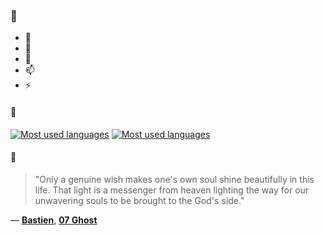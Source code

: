 ### 👋

- 🔭
- 🌱
- 💬
- 📫
- ⚡

#### 🧏

[![Most used languages](https://github-readme-stats-aynah.vercel.app/api/top-langs/?username=aynh&theme=solarized-dark&langs_count=6&layout=compact&hide_title=true)](https://github.com/anuraghazra/github-readme-stats#gh-dark-mode-only)
[![Most used languages](https://github-readme-stats-aynah.vercel.app/api/top-langs/?username=aynh&theme=solarized-light&langs_count=6&layout=compact&hide_title=true)](https://github.com/anuraghazra/github-readme-stats#gh-light-mode-only)

#### 💬

> "Only a genuine wish makes one's own soul shine beautifully in this life. That light is a messenger from heaven lighting the way for our unwavering souls to be brought to the God's side."

&mdash; [**Bastien**](https://myanimelist.net/character.php?q=Bastien&cat=character), [**07 Ghost**](https://myanimelist.net/search/all?q=07%20Ghost&cat=all)
